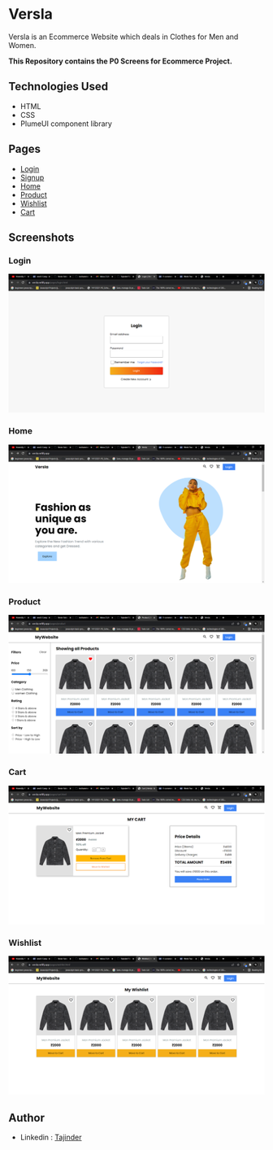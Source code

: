 # Versla

Versla is an Ecommerce Website which deals in Clothes for Men and Women.

**This Repository contains the P0 Screens for Ecommerce Project.**

## Technologies Used

- HTML
- CSS
- PlumeUI component library

## Pages

- [Login](https://versla.netlify.app/pages/login)
- [Signup](https://versla.netlify.app/pages/signup.html)
- [Home](https://versla.netlify.app/)
- [Product](https://versla.netlify.app/pages/product)
- [Wishlist](https://versla.netlify.app/pages/wishlist.html)
- [Cart](https://versla.netlify.app/pages/cart.html)

## Screenshots

### Login

![Login_Page](./Images/Screenshots/Login.png)

### Home

![Home_Page](./Images/Screenshots/Home.png)

### Product

![Product_Page](./Images/Screenshots/Product.png)

### Cart

![Cart_Page](./Images/Screenshots/Cart.png)

### Wishlist

![Wishlist_Page](./Images/Screenshots/Wishlist.png)

## Author

- Linkedin : [Tajinder](https://www.linkedin.com/in/tajinder-singh-2a0618221/)
